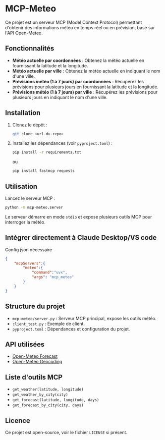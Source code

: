 
# MCP-Meteo

Ce projet est un serveur MCP (Model Context Protocol) permettant d'obtenir des informations météo en temps réel ou en prévision, basé sur l'API Open-Meteo.

## Fonctionnalités

- **Météo actuelle par coordonnées** : Obtenez la météo actuelle en fournissant la latitude et la longitude.
- **Météo actuelle par ville** : Obtenez la météo actuelle en indiquant le nom d'une ville.
- **Prévisions météo (1 à 7 jours) par coordonnées** : Récupérez les prévisions pour plusieurs jours en fournissant la latitude et la longitude.
- **Prévisions météo (1 à 7 jours) par ville** : Récupérez les prévisions pour plusieurs jours en indiquant le nom d'une ville.

## Installation

1. Clonez le dépôt :
	```sh
	git clone <url-du-repo>
	```
2. Installez les dépendances (voir `pyproject.toml`) :
	```sh
	pip install -r requirements.txt
	```
	ou
	```sh
	pip install fastmcp requests
	```

## Utilisation

Lancez le serveur MCP :
```sh
python -m mcp-meteo.server
```
Le serveur démarre en mode `stdio` et expose plusieurs outils MCP pour interroger la météo.

## Intégrer directement à Claude Desktop/VS code

Config json nécessaire 

```json
{
    "mcpServers":{
        "meteo":{
            "command":"uvx",
            "args": "mcp_meteo"
        }
    }
}
```

## Structure du projet

- `mcp-meteo/server.py` : Serveur MCP principal, expose les outils météo.
- `client_test.py` : Exemple de client.
- `pyproject.toml` : Dépendances et configuration du projet.


## API utilisées

- [Open-Meteo Forecast](https://open-meteo.com/)
- [Open-Meteo Geocoding](https://open-meteo.com/en/docs/geocoding-api)

## Liste d'outils MCP

- `get_weather(latitude, longitude)`
- `get_weather_by_city(city)`
- `get_forecast(latitude, longitude, days)`
- `get_forecast_by_city(city, days)`



## Licence

Ce projet est open-source, voir le fichier `LICENSE` si présent.